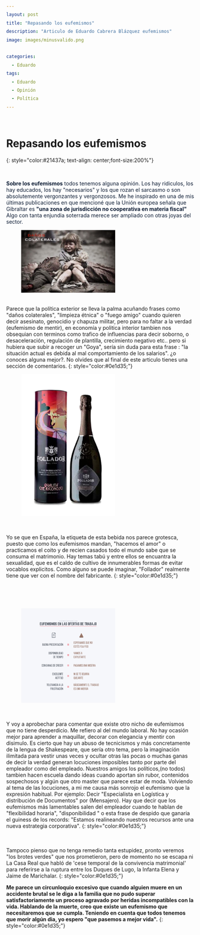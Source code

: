 ```yaml
---
layout: post
title: "Repasando los eufemismos"
description: "Articulo de Eduardo Cabrera Blázquez eufemismos"
image: images/minusvalido.png

categories:
  - Eduardo
tags:
  - Eduardo
  - Opinión
  - Política
---
```



<a name="inicio-articulo">
 <figure style="width: 70%" class="align-center">
  <img src="https://eduardo-cabrera.github.io/images/separador.png" alt="">
  </figure> 


# Repasando los eufemismos
{: style="color:#21437a;  text-align: center;font-size:200%"} 

<a name="inicio-articulo">
 <figure style="width: 70%" class="align-center">
  <img src="https://eduardo-cabrera.github.io/images/eufemismo.png" style="max-width: 100%" alt="">
  </figure> 
 

<style>
div {
  text-align: justify;
  text-justify: inter-word;
  LINE-HEIGHT:1.6; 
}
</style>

<span style="color:#0e1d35"> **Sobre los eufemismos** todos tenemos alguna opinión. Los hay ridiculos, los hay educados, los hay "necesarios" y los que rozan el sarcasmo o son absolutemente vergonzantes y vergonzosos. Me he inspirado en una de mis últimas publicaciones en que mencioné que la Unión europea  señala que Gibraltar es **"una zona de jurisdicción no cooperativa en materia fiscal"** Algo con tanta enjundia soterrada merece ser ampliado con otras joyas del sector.</span>

  <figure style="width: 50%" class="align-right">
  <img src="/images/colaterales.png" alt="">
  </figure> 
<br />
Parece que la política exterior se lleva la palma acuñando frases como "daños colaterales", "limpieza étnica" o "fuego amigo" cuando quieren decir asesinato, genocidio y chapuza militar, pero para no faltar
a la verdad (eufemismo de mentir), en economía y politica interior tambien nos obsequian con terminos como trafico de influencias para decir soborno, o desaceleración, regulación de plantilla, crecimiento negativo etc.. pero si hubiera que subir a recoger un "Goya", sería sin duda para esta frase : "la situación actual es debida al mal comportamiento de los salarios". ¿o conoces alguna mejor?. No olvides
que al final de este articulo tienes una sección de comentarios.
{: style="color:#0e1d35;"} 

<figure style="width: 50%" class="align-left">
  <img src="/images/botella-follador.png" alt="">
  </figure> 
<br />

Yo se que en España, la etiqueta de esta bebida nos parece grotesca, puesto que como los eufemismos 
mandan, "hacemos el amor" o practicamos el coito y de recien casados todo el mundo sabe que se consuma el matrimonio. Hay temas tabú y entre ellos se encuantra la sexualidad, que es el caldo de cultivo de innumerables formas de evitar vocablos explicitos. Como alguno se puede imaginar, "Follador" realmente tiene que ver con el nombre del fabricante.
{: style="color:#0e1d35;"} 

<br />
<br />
<br />
<figure style="width: 50%" class="align-right">
  <img src="/images/cv.png" alt="">
  </figure> 
<br />

Y voy a aprobechar para comentar que existe otro nicho de eufemismos que no tiene desperdicio. Me refiero al del mundo laboral. No hay ocasión mejor para aprender a maquillar, decorar con elegancia y mentir con disimulo. Es cierto que hay un abuso de tecnicismos y más concretamente de la lengua de Shakespeare, que sería otro tema, pero  la imaginación ilimitada para vestir unas veces y ocultar otras las pocas o muchas ganas de decir la verdad generan locuciones imposibles tanto por parte del empleador como del empleado. Nuestros amigos los políticos,(no todos) tambien hacen escuela dando ideas cuando  aportan sin rubor, contenidos sospechosos y algún que otro master que parece estar de moda. Volviendo al tema de las locuciones, a mi me causa más sonrojo el eufemismo que la expresión habitual. Por ejemplo: Decir "Especialista en Logística y distribución de Documentos" por (Mensajero). Hay que decir que los
eufemismos más lamentables salen del empleador cuando te hablan de "flexibilidad horaria", "disponibilidad " o esta frase de despido que ganaria el guiness de los records: "Estamos realineando nuestros recursos ante una nueva estrategia corporativa".
{: style="color:#0e1d35;"} 

<br />
<br />
Tampoco pienso que no tenga remedio tanta estupidez, pronto veremos "los brotes verdes" que nos
prometieron, pero de momento no se escapa ni  La Casa Real que habló de 'cese temporal de la convivencia matrimonial' para referirse a la ruptura entre los Duques de Lugo, la Infanta Elena y Jaime de Marichalar.
{: style="color:#0e1d35;"} 

**Me parece un circunloquio excesivo que cuando alguien muere en un accidente brutal se le diga a
la familia que no pudo superar satisfactoriamente un proceso agravado por heridas incompatibles con la vida. Hablando de la muerte, creo que existe un eufemismo que necesitaremos que se cumpla. Teniendo
en cuenta que todos tenemos que morir algún dia, yo espero "que pasemos a mejor vida".**
{: style="color:#0e1d35;"} 






